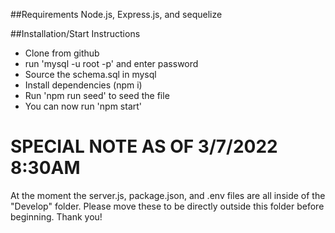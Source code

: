 ##Requirements
Node.js, Express.js, and sequelize

##Installation/Start Instructions

* Clone from github
* run 'mysql -u root -p' and enter password
* Source the schema.sql in mysql
* Install dependencies (npm i)
* Run 'npm run seed' to seed the file
* You can now run 'npm start'

# SPECIAL NOTE AS OF 3/7/2022 8:30AM
At the moment the server.js, package.json, and .env files are all inside of the "Develop" folder. Please move these to be directly outside this folder before beginning. Thank you!
